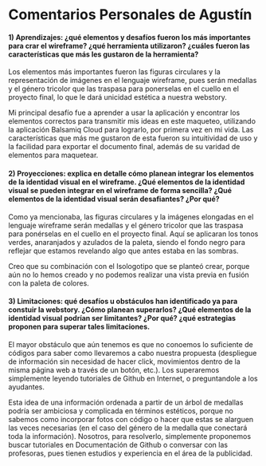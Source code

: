 # Comentarios Personales de Agustín

#### 1) Aprendizajes: ¿qué elementos y desafíos fueron los más importantes para crar el wireframe? ¿qué herramienta utilizaron? ¿cuáles fueron las características que más les gustaron de la herramienta?

Los elementos más importantes fueron las figuras circulares y la representación de imágenes en el lenguaje wireframe, pues serán medallas y el género tricolor que las traspasa para ponerselas en el cuello en el proyecto final, lo que le dará unicidad estética a nuestra webstory.

Mi principal desafío fue a aprender a usar la aplicación y encontrar los elementos correctos para transmitir mis ideas en este maqueteo, utilizando la aplicación Balsamiq Cloud para lograrlo, por primera vez en mi vida. Las características que más me gustaron de esta fueron su intuitividad de uso y la facilidad para exportar el documento final, además de su varidad de elementos para maquetear.


#### 2) Proyecciones: explica en detalle cómo planean integrar los elementos de la identidad visual en el wireframe. ¿Qué elementos de la identidad visual se pueden integrar en el wireframe de forma sencilla? ¿Qué elementos de la identidad visual serán desafiantes? ¿Por qué?

Como ya mencionaba, las figuras circulares y la imágenes elongadas en el lenguaje wireframe serán medallas y el género tricolor que las traspasa para ponérselas en el cuello en el proyecto final.  Aquí se aplicaran los tonos verdes, anaranjados y azulados de la paleta, siendo el fondo negro para reflejar que estamos revelando algo que antes estaba en las sombras.

Creo que su combinación con el Isologotipo que se planteó crear, porque aún no lo hemos creado y no podemos realizar una vista previa en fusión con la paleta de colores.


#### 3) Limitaciones: qué desafíos u obstáculos han identificado ya para constuir la webstory. ¿Cómo planean superarlos? ¿Qué elementos de la identidad visual podrían ser limitantes? ¿Por qué? ¿qué estrategias proponen para superar tales limitaciones.

El mayor obstáculo que aún tenemos es que no conoemos lo suficiente de códigos para saber como llevaremos a cabo nuestra propuesta (despliegue de información sin necesidad de hacer click, movimientos dentro de la misma página web a través de un botón, etc.). Los superaremos simplemente leyendo tutoriales de Github en Internet, o preguntandole a los ayudantes.

Esta idea de una información ordenada a partir de un árbol de medallas podría ser ambiciosa y complicada en términos estéticos, porque no sabemos como incorporar fotos con código o hacer que estas se alarguen las veces necesarias (en el caso del género de la medalla que conectará toda la información). Nosotros, para resolverlo, simplemente proponemos buscar tutoriales en Documentación de Github o conversar con las profesoras, pues tienen estudios y experiencia en el área de la publicidad.